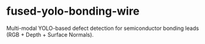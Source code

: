 # fused-yolo-bonding-wire
Multi-modal YOLO-based defect detection for semiconductor bonding leads (RGB + Depth + Surface Normals).
